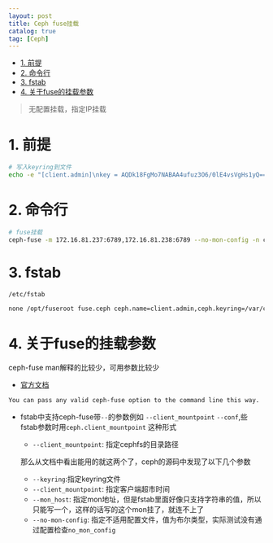 ```yaml
---
layout: post
title: Ceph fuse挂载
catalog: true
tag: [Ceph]
---
```


<!-- TOC -->

- [1. 前提](#1-前提)
- [2. 命令行](#2-命令行)
- [3. fstab](#3-fstab)
- [4. 关于fuse的挂载参数](#4-关于fuse的挂载参数)

<!-- /TOC -->

> 无配置挂载，指定IP挂载

# 1. 前提

```bash
# 写入keyring到文件
echo -e "[client.admin]\nkey = AQDk18FgMo7NABAA4ufuz3O6/0lE4vsVgHs1yQ==" > /var/cephfs_keyring
```

# 2. 命令行

```bash
# fuse挂载
ceph-fuse -m 172.16.81.237:6789,172.16.81.238:6789 --no-mon-config -n client.admin -k /var/cephfs_keyring -r /testcase /mnt/cephfs/
```

# 3. fstab

`/etc/fstab`

```bash
none /opt/fuseroot fuse.ceph ceph.name=client.admin,ceph.keyring=/var/cephfs_keyring,ceph.client_mountpoint=/test,ceph.mon_host=172.16.81.237:6789,_netdev,defaults  0 0
```

# 4. 关于fuse的挂载参数

ceph-fuse man解释的比较少，可用参数比较少

- [官方文档](https://docs.ceph.com/en/latest/cephfs/mount-using-fuse/)

```bash
You can pass any valid ceph-fuse option to the command line this way.
```

- fstab中支持ceph-fuse带`--`的参数例如 `--client_mountpoint` `--conf`,些fstab参数时用`ceph.client_mountpoint` 这种形式

  - `--client_mountpoint`: 指定cephfs的目录路径

  那么从文档中看出能用的就这两个了，ceph的源码中发现了以下几个参数

  - `--keyring`:指定keyring文件
  - `--client_mountpoint`: 指定客户端超市时间
  - `--mon_host`: 指定mon地址，但是fstab里面好像只支持字符串的值，所以只能写一个，这样的话写的这个mon挂了，就连不上了
  - `--no-mon-config`: 指定不适用配置文件，值为布尔类型，实际测试没有通过配置检查`no_mon_config`
